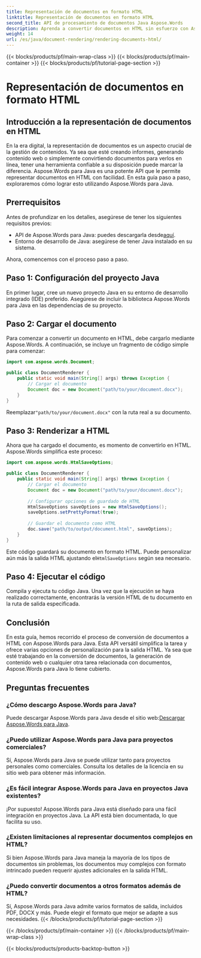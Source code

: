 ```yaml
---
title: Representación de documentos en formato HTML
linktitle: Representación de documentos en formato HTML
second_title: API de procesamiento de documentos Java Aspose.Words
description: Aprenda a convertir documentos en HTML sin esfuerzo con Aspose.Words para Java. Guía paso a paso para una conversión eficiente de documentos.
weight: 14
url: /es/java/document-rendering/rendering-documents-html/
---
```


{{< blocks/products/pf/main-wrap-class >}}
{{< blocks/products/pf/main-container >}}
{{< blocks/products/pf/tutorial-page-section >}}

# Representación de documentos en formato HTML


## Introducción a la representación de documentos en HTML

En la era digital, la representación de documentos es un aspecto crucial de la gestión de contenidos. Ya sea que esté creando informes, generando contenido web o simplemente convirtiendo documentos para verlos en línea, tener una herramienta confiable a su disposición puede marcar la diferencia. Aspose.Words para Java es una potente API que le permite representar documentos en HTML con facilidad. En esta guía paso a paso, exploraremos cómo lograr esto utilizando Aspose.Words para Java.

## Prerrequisitos

Antes de profundizar en los detalles, asegúrese de tener los siguientes requisitos previos:

-  API de Aspose.Words para Java: puedes descargarla desde[aquí](https://releases.aspose.com/words/java/).
- Entorno de desarrollo de Java: asegúrese de tener Java instalado en su sistema.

Ahora, comencemos con el proceso paso a paso.

## Paso 1: Configuración del proyecto Java

En primer lugar, cree un nuevo proyecto Java en su entorno de desarrollo integrado (IDE) preferido. Asegúrese de incluir la biblioteca Aspose.Words para Java en las dependencias de su proyecto.

## Paso 2: Cargar el documento

Para comenzar a convertir un documento en HTML, debe cargarlo mediante Aspose.Words. A continuación, se incluye un fragmento de código simple para comenzar:

```java
import com.aspose.words.Document;

public class DocumentRenderer {
    public static void main(String[] args) throws Exception {
        // Cargar el documento
        Document doc = new Document("path/to/your/document.docx");
    }
}
```

 Reemplazar`"path/to/your/document.docx"` con la ruta real a su documento.

## Paso 3: Renderizar a HTML

Ahora que ha cargado el documento, es momento de convertirlo en HTML. Aspose.Words simplifica este proceso:

```java
import com.aspose.words.HtmlSaveOptions;

public class DocumentRenderer {
    public static void main(String[] args) throws Exception {
        // Cargar el documento
        Document doc = new Document("path/to/your/document.docx");
        
        // Configurar opciones de guardado de HTML
        HtmlSaveOptions saveOptions = new HtmlSaveOptions();
        saveOptions.setPrettyFormat(true);
        
        // Guardar el documento como HTML
        doc.save("path/to/output/document.html", saveOptions);
    }
}
```

Este código guardará su documento en formato HTML. Puede personalizar aún más la salida HTML ajustando el`HtmlSaveOptions` según sea necesario.

## Paso 4: Ejecutar el código

Compila y ejecuta tu código Java. Una vez que la ejecución se haya realizado correctamente, encontrarás la versión HTML de tu documento en la ruta de salida especificada.

## Conclusión

En esta guía, hemos recorrido el proceso de conversión de documentos a HTML con Aspose.Words para Java. Esta API versátil simplifica la tarea y ofrece varias opciones de personalización para la salida HTML. Ya sea que esté trabajando en la conversión de documentos, la generación de contenido web o cualquier otra tarea relacionada con documentos, Aspose.Words para Java lo tiene cubierto.

## Preguntas frecuentes

### ¿Cómo descargo Aspose.Words para Java?

 Puede descargar Aspose.Words para Java desde el sitio web:[Descargar Aspose.Words para Java](https://releases.aspose.com/words/java/).

### ¿Puedo utilizar Aspose.Words para Java para proyectos comerciales?

Sí, Aspose.Words para Java se puede utilizar tanto para proyectos personales como comerciales. Consulta los detalles de la licencia en su sitio web para obtener más información.

### ¿Es fácil integrar Aspose.Words para Java en proyectos Java existentes?

¡Por supuesto! Aspose.Words para Java está diseñado para una fácil integración en proyectos Java. La API está bien documentada, lo que facilita su uso.

### ¿Existen limitaciones al representar documentos complejos en HTML?

Si bien Aspose.Words para Java maneja la mayoría de los tipos de documentos sin problemas, los documentos muy complejos con formato intrincado pueden requerir ajustes adicionales en la salida HTML.

### ¿Puedo convertir documentos a otros formatos además de HTML?

Sí, Aspose.Words para Java admite varios formatos de salida, incluidos PDF, DOCX y más. Puede elegir el formato que mejor se adapte a sus necesidades.
{{< /blocks/products/pf/tutorial-page-section >}}

{{< /blocks/products/pf/main-container >}}
{{< /blocks/products/pf/main-wrap-class >}}

{{< blocks/products/products-backtop-button >}}

